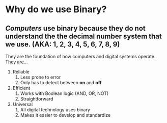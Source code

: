 # Why do we use Binary?

## *Computers* use binary because they do not understand the the decimal number system that we use. (AKA: 1, 2, 3, 4, 5, 6, 7, 8, 9)

They are the foundation of how computers and digital systems operate. They are...

1. Reliable
   1. Less prone to error
   2. Only has to detect between **on** and **off**
2. Efficient
   1. Works with Boolean logic (AND, OR, NOT)
   2. Straightforward
3. Universal
   1. All digital technology uses binary
   2. Makes it easier to develop and standardize
